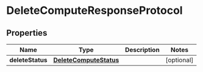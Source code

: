 

# DeleteComputeResponseProtocol

## Properties

Name | Type | Description | Notes
------------ | ------------- | ------------- | -------------
**deleteStatus** | [**DeleteComputeStatus**](DeleteComputeStatus.md) |  |  [optional]



